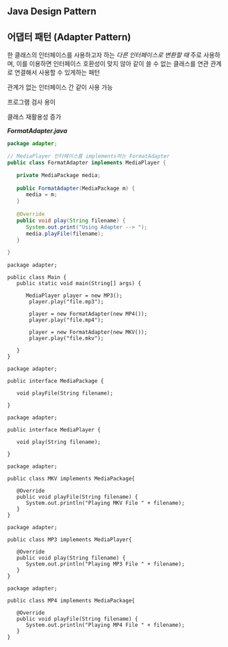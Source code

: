 ## Java Design Pattern




## 어댑터 패턴 (Adapter Pattern)
한 클래스의 인터페이스를 사용하고자 하는 *다른 인터페이스로 변환할 때* 주로 사용하며, 이를 이용하면 인터페이스 호환성이 맞지 않아 같이 쓸 수 없는 클래스를 연관 관계로 연결해서 사용할 수 있게하는 패턴



관계가 없는 인터페이스 간 같이 사용 가능

프로그램 검사 용이

클래스 재활용성 증가





***FormatAdapter.java***

```java
package adapter;

// MediaPlayer 인터페이스를 implements하는 FormatAdapter
public class FormatAdapter implements MediaPlayer {

   private MediaPackage media;
   
   public FormatAdapter(MediaPackage m) {
      media = m;
   }
   
   @Override
   public void play(String filename) {
      System.out.print("Using Adapter --> ");
      media.playFile(filename);
   }

}
```







```
package adapter;

public class Main {
   public static void main(String[] args) {
      
      MediaPlayer player = new MP3();
       player.play("file.mp3");
       
       player = new FormatAdapter(new MP4());
       player.play("file.mp4");
       
       player = new FormatAdapter(new MKV());
       player.play("file.mkv");
      
   }
}
```





```
package adapter;

public interface MediaPackage {
   
   void playFile(String filename);
   
}
```





```
package adapter;

public interface MediaPlayer {
   
   void play(String filename);
   
}
```



```
package adapter;

public class MKV implements MediaPackage{
   
   @Override
   public void playFile(String filename) {
      System.out.println("Playing MKV File " + filename);
   }
}
```



```
package adapter;

public class MP3 implements MediaPlayer{
   
   @Override
   public void play(String filename) {
      System.out.println("Playing MP3 File " + filename);
   }
}
```





```
package adapter;

public class MP4 implements MediaPackage{
   
   @Override
   public void playFile(String filename) {
      System.out.println("Playing MP4 File " + filename);
   }
}
```